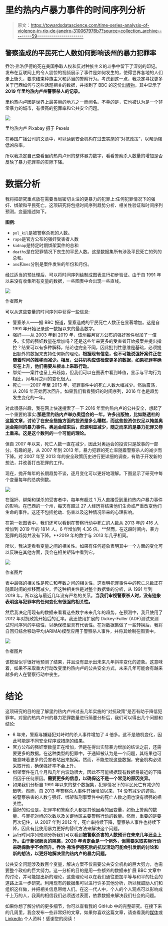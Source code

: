# 里约热内卢暴力事件的时间序列分析

> 原文：<https://towardsdatascience.com/time-series-analysis-of-violence-in-rio-de-janeiro-310067976b7?source=collection_archive---------59----------------------->

## 警察造成的平民死亡人数如何影响该州的暴力犯罪率

乔治·弗洛伊德的死在美国争取人权和反对种族主义的斗争中留下了深刻的印记。发布在互联网上的令人震惊的视频展示了事件是如何发生的，使得世界各地的人们走上街头，要求结束种族主义和适当的警察行为。考虑到这一点，我决定寻找更多关于巴西如何与这些话题相关的数据，并找到了 BBC 的这份[出版物](https://www.bbc.com/news/world-latin-america-51220364)，其中显示了**2019 年里约热内卢州警察杀人的记录。**

里约热内卢因是世界上最美丽的地方之一而闻名。不幸的是，它也被认为是一个非常暴力的城市，有很高的犯罪率和公共安全问题。

![](img/f6fd77c7901572b24f88bc6b5195aa18.png)

里约热内卢 Pixabay 摄于 Pexels

在英国广播公司的文章中，可以读到安全机构在过去实施的“对抗政策”，以帮助降低凶杀率。

所以我决定自己查看里约热内卢州的整体暴力数字，看看警察杀人数量的增加是否反映了暴力犯罪率的实际下降。

# 数据分析

我将把研究重点放在需要当局密切关注的更暴力的犯罪上:任何犯罪情况下的强奸、绑架和平民死亡。这项研究将包括时间序列趋势分析、相关性验证和时间序列预测。变量描述如下。

**图例:**

*   `pol_kil`是被警察杀死的人数。
*   `rape`是官方公布的强奸受害者人数
*   `kidnap`是特定时期绑架案件的总和
*   `deaths`是在犯罪情况下丧生的平民人数。这是数据集所有涉及平民死亡的列的总和。
*   `ano`和`mes`分别是案件发生的年份和月份。

经过适当的预处理后，可以将时间序列绘制成图表进行初步验证。由于自 1991 年以来没有收集所有变量的数据，一些图表中会出现一些直线。

![](img/afcae63a73e5829e47e533918e4dca13.png)

作者图片

可以从这些变量的时间序列中获得一些信息:

*   警察杀人——据 BBC 报道，警察造成的平民死亡人数正在显著增加。这是自 1991 年开始记录这一数据以来的最高数字。
*   强奸——从 2003 年到 2019 年，该州每月官方公布的强奸案件增加了一倍多。实际的强奸数量在增加吗？还是这些年来更多的受害者开始报案并提出指控？结果可以有多种解释，结论也完全不同，因此批判性思维是基础，必须提出额外的数据来支持任何新的理论。**根据现有信息，也不可能说强奸案件正在随着时间的推移而减少。相反，公共机构应该检查更多的数据，如果犯罪率确实在上升，他们需要从根本上采取行动。**
*   绑架——案件也呈上升趋势，但我们可以在图表中看到峰值，显示与平均行为相比，月与月之间的变化很大。
*   死亡——2007 年至 2013 年，犯罪事件中的死亡人数大幅减少。然后震荡，从 2016 年开始再次回升。如果我们看看强奸的时间序列，2016 年也是趋势发生变化的一年。

对此很感兴趣，我在网上快速搜索了一下 2016 年里约热内卢的公共安全，想起了一个重要的事实:**那是里约热内卢举办奥运会的一年。许多出版物，比如路透社的这篇文章，讨论了在安全措施方面的投资是多么糟糕，而这些投资仅仅足以掩盖奥运会期间的暴力事件。奥运会结束后，资源明显减少，随之而来的是暴力犯罪又卷土重来。这是这个数列的一个可能的理论。**

但自 2007 年以来，死亡人数一直在减少，因此对奥运会的投资只是故事的一部分。有趣的是，从 2007 年到 2013 年，暴力犯罪的死亡率随着警察杀人的减少而下降。对 2007 年至 2013 年的安全政策历史进行更详细的调查，有助于开发新的想法，并改善打击犯罪的工作。

现在，抛开每年的长期趋势不谈，逐月变化可以更好地理解。下图显示了研究中每个变量每年的总病例数。

![](img/d7061ae61e414cfdc29087d646a400f0.png)

在强奸、绑架和谋杀的受害者中，每年有超过 1 万人直接受到里约热内卢暴力事件的影响。在巴西的一个州，每天有超过 27 人经历将结束他们生命或严重改变他们生命的事件。这还不包括抢劫、伤害以及这种情况带来的心理影响。

在第一张图表中，我们还可以看到在警察行动中死亡的人数从 2013 年的 416 人增加到 2019 年的 1814 人。6 年增加到 4.36 倍。**然而，在这段时间内，暴力犯罪的趋势并没有下降。**2019 年的数字与 2013 年几乎相同。

所以，我决定看看变量之间的相关性。如果有任何迹象表明其中一个方面的变化可以反映在其他方面，我会在相关矩阵中看到它。

![](img/76b6909144ed9bc8a6d182844541f70f.png)

作者图片

表中最强的相关性是死亡和年数之间的相关性，这表明犯罪事件中的死亡总数正在随着时间的推移而减少。但这种相关性是对整个数据集的分析，从 1991 年到 2019 年，所以这与最近几年没有严格的关系。**当我们审视警察杀人时，没有迹象表明这与犯罪率的任何变化有很强的相关性。**

然后我决定用现有的数据来看看这些数字未来几年的趋势。在预测中，我只使用了 2012 年对抗政策开始后的汇率。我还使用扩展的 Dickey-Fuller (ADF)测试来测试时间序列的平稳性，以确保模型具有代表性。在对数据集做了一些转换后，我将自回归综合移动平均(ARIMA)模型应用于警察杀人事件，并将其绘制在图表中。

![](img/0d2db083d5a5f2fa29a388b85cb0ca8c.png)

作者图片

该模型似乎很好地预测了结果，并且没有显示出未来几年斜率变化的迹象。这意味着，如果不采取重大行动改变里约热内卢的公共安全方式，未来几年可能会有越来越多的人在警察行动中丧生。

# 结论

这项研究的目的是了解里约热内卢州过去几年实施的“对抗政策”是否有助于降低犯罪率。对里约热内卢州的暴力犯罪数量进行简要分析后，我们可以得出几个问题和结论:

*   6 年来，警察与嫌疑犯对峙时的杀人事件增加了 4 倍多。这不是随机变化，因此可能是不同安全程序或措施的结果。
*   官方公布的强奸案数量正在增加，但是在得出实际暴力增加的结论之前，还需要更多的数据。在这种类型的犯罪中，子通知被认为是一个问题，其结果也可能意味着更多的受害者站出来报案。然而，不能忽视这些数据，安全机构必须采取行动，确保强奸率不会上升。
*   绑架案件在几个月和几年内波动很大，因此不可能根据现有数据将最近的下降归因于任何原因。**需要更多的信息，以确保这不是一个常见的原因变异。**
*   如果我们分析自 1991 年以来的整个数据集，犯罪情况下的平民死亡有减少的趋势。然而，自 2013 年警察杀人事件开始增加以来，T4 没有减少的迹象。被警察杀害的人数与强奸、绑架和刑事案件中的死亡人数之间也没有很强的相关性。
*   最好的假设是，犯罪率和警察杀人都是其他因素的因变量，如街上警察的数量、与罪犯对峙的次数以及关键地区主要警察行动的数量。然而，重要的是要再次记住，从 2007 年到 2012 年，死亡率持续下降，警察杀人事件也持续下降，因此有比使用暴力更好的替代方法来解决这个问题。
*   运行时间序列预测分析我们可以看到**被警察杀害的人数预计在未来几年还会上升。由于新冠肺炎的隔离，2020 年肯定会是一个例外，但需要采取实际行动来确保数字不会回升。乔治·弗洛伊德死后的抗议活动可能会引发新的讨论和新的想法，以更好地解决里约热内卢的暴力问题。**

公共安全问题涉及数百个变量，解决方案不仅需要公共安全机构的巨大努力，也需要整个政府的巨大努力。这一分析的目的是用一些额外的数据来扩展 BBC 文章中的讨论，并可能提出新的理论，这些理论可以在我们通往更加平等与和平的社会的道路上进一步研究。利用现有的数据集可以进行许多其他分析，所以我鼓励人们和组织这样做，并把相关信息带给人们。在这一代人中，个人的个人观点可以影响成千上万的人，我真的相信我们必须透过表面，依靠数据来解决我们社会的问题。

如果你想了解分析的更多细节，你可以查看我的 GitHub 中的完整研究。在接下来的几周里，我会发布一些非常好的文章，如果你喜欢这篇文章，请查看我的[媒体](https://medium.com/@dp.alcalde)或 [LinkedIn](https://www.linkedin.com/in/diegopesco/) 个人资料！感谢您的阅读！